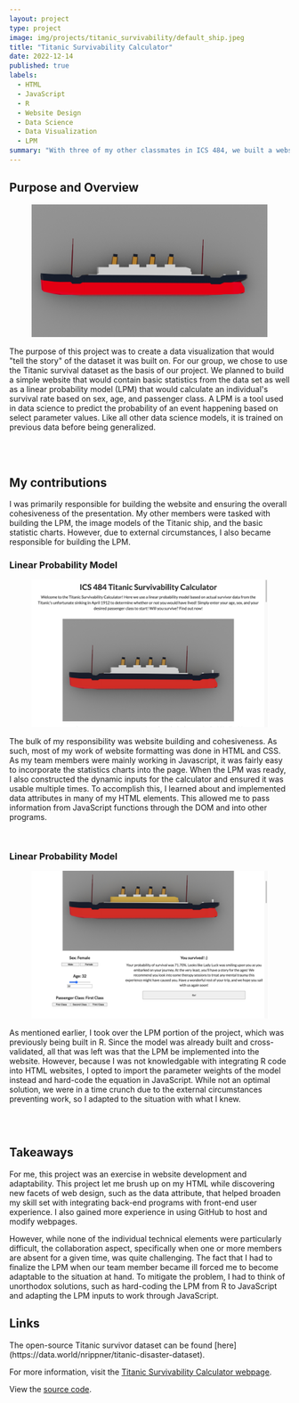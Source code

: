 ```yaml
---
layout: project
type: project
image: img/projects/titanic_survivability/default_ship.jpeg
title: "Titanic Survivability Calculator"
date: 2022-12-14
published: true
labels:
  - HTML
  - JavaScript
  - R
  - Website Design
  - Data Science
  - Data Visualization
  - LPM
summary: "With three of my other classmates in ICS 484, we built a website that would calculate an individual's survival rate had they been on the Titanic when it sunk (April 1912)."
---
```

<div style="height:500px;">
<h2>Purpose and Overview</h2>
<div>
  <figure class="figure w-40 float-start m-2">
    <img class="img-fluid" src="../img/projects/titanic_survivability/default_ship.jpeg" alt="Default Ship JPEG">
  </figure>
  <p>The purpose of this project was to create a data visualization that would "tell the story" of the dataset it was built on. For our group, we chose to use the Titanic survival dataset as the basis of our project. We planned to build a simple website that would contain basic statistics from the data set as well as a linear probability model (LPM) that would calculate an individual's survival rate based on sex, age, and passenger class. A LPM is a tool used in data science to predict the probability of an event happening based on select parameter values. Like all other data science models, it is trained on previous data before being generalized.
</p>
</div>
</div>

<h2>My contributions</h2>
I was primarily responsible for building the website and ensuring the overall cohesiveness of the presentation. My other members were tasked with building the LPM, the image models of the Titanic ship, and the basic statistic charts. However, due to external circumstances, I also became responsible for building the LPM.

<div style="height:500px;">
<h3>Linear Probability Model</h3>
<div>
  <figure class="figure w-40 float-end m-2">
    <img class="img-fluid" src="../img/projects/titanic_survivability/titanic_survival_website.png" alt="Website Screenshot">
  </figure>
  <p>The bulk of my responsibility was website building and cohesiveness. As such, most of my work of website formatting was done in HTML and CSS. As my team members were mainly working in Javascript, it was fairly easy to incorporate the statistics charts into the page. When the LPM was ready, I also constructed the dynamic inputs for the calculator and ensured it was usable multiple times. To accomplish this, I learned about and implemented data attributes in many of my HTML elements. This allowed me to pass information from JavaScript functions through the DOM and into other programs.
</p>
</div>
</div>

<div style="height:500px;">
<h3>Linear Probability Model</h3>
<div>
  <figure class="figure w-40 float-end m-2">
    <img class="img-fluid" src="../img/projects/titanic_survivability/titanic_LPM_calculator.png" alt="Titanic LPM Calculator">
  </figure>
  <p>As mentioned earlier, I took over the LPM portion of the project, which was previously being built in R. Since the model was already built and cross-validated, all that was left was that the LPM be implemented into the website. However, because I was not knowledgable with integrating R code into HTML websites, I opted to import the parameter weights of the model instead and hard-code the equation in JavaScript. While not an optimal solution, we were in a time crunch due to the external circumstances preventing work, so I adapted to the situation with what I knew.
</p>
</div>
</div>

<h2>Takeaways</h2>
For me, this project was an exercise in website development and adaptability. This project let me brush up on my HTML while discovering new facets of web design, such as the data attribute, that helped broaden my skill set with integrating back-end programs with front-end user experience. I also gained more experience in using GitHub to host and modify webpages.

However, while none of the individual technical elements were particularly difficult, the collaboration aspect, specifically when one or more members are absent for a given time, was quite challenging. The fact that I had to finalize the LPM when our team member became ill forced me to become adaptable to the situation at hand. To mitigate the problem, I had to think of unorthodox solutions, such as hard-coding the LPM from R to JavaScript and adapting the LPM inputs to work through JavaScript.

<h2>Links</h2>
The open-source Titanic survivor dataset can be found [here](https://data.world/nrippner/titanic-disaster-dataset).

For more information, visit the [Titanic Survivability Calculator webpage]([https://jeremiah-dy.github.io/484_final_project/](https://jeremiahkady.github.io/484_final_project/)).

View the [source code](https://github.com/jeremiah-dy/484_final_project).
